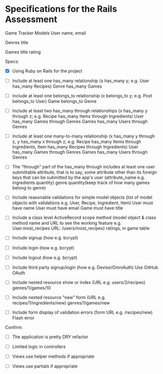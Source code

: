 # Specifications for the Rails Assessment
Game Tracker
Models
User
  name, email

Genres
  title

Games
  title
  rating


Specs:
- [x] Using Ruby on Rails for the project
- [ ] Include at least one has_many relationship (x has_many y; e.g. User has_many Recipes) 
Genre has_many Games

- [ ] Include at least one belongs_to relationship (x belongs_to y; e.g. Post belongs_to User)
Game belongs_to Genre

- [ ] Include at least two has_many through relationships (x has_many y through z; e.g. Recipe has_many Items through Ingredients)
User has_many Games through Genres
Games has_many Users through Genres

- [ ] Include at least one many-to-many relationship (x has_many y through z, y has_many x through z; e.g. Recipe has_many Items through Ingredients, Item has_many Recipes through Ingredients)
User has_many Games through Genres
Games has_many Users through Genres

- [ ] The "through" part of the has_many through includes at least one user submittable attribute, that is to say, some attribute other than its foreign keys that can be submitted by the app's user (attribute_name e.g. ingredients.quantity)
genre.quantity(keep track of how many games belong to genre)

- [ ] Include reasonable validations for simple model objects (list of model objects with validations e.g. User, Recipe, Ingredient, Item)
User must have name
User must have email
Game must have title

- [ ] Include a class level ActiveRecord scope method (model object & class method name and URL to see the working feature e.g. User.most_recipes URL: /users/most_recipes)
ratings, in game table

- [ ] Include signup (how e.g. bcrypt)
- [ ] Include login (how e.g. bcrypt)
- [ ] Include logout (how e.g. bcrypt)


- [ ] Include third party signup/login (how e.g. Devise/OmniAuth)
Use GitHub OAuth

- [ ] Include nested resource show or index (URL e.g. users/2/recipes)
genres/1/games/10

- [ ] Include nested resource "new" form (URL e.g. recipes/1/ingredients/new)
genres/1/games/new

- [ ] Include form display of validation errors (form URL e.g. /recipes/new)
Flash error

Confirm:
- [ ] The application is pretty DRY
refactor

- [ ] Limited logic in controllers
- [ ] Views use helper methods if appropriate
- [ ] Views use partials if appropriate
